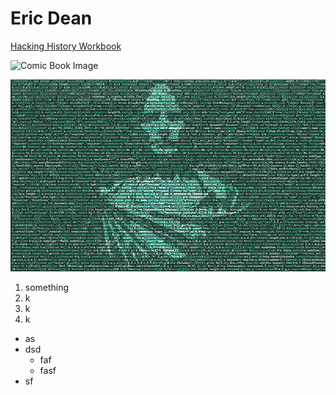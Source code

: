 # Eric Dean

[Hacking History Workbook](Http://hacking-history.readthedocs.io)

![Comic Book Image](http://www.blazingcariboustudios.com/wp-content/uploads/2016/10/Comic-Books.jpg)

![Whatever](imgs/included/caesarian_code.png)

1. something
2. k
3. k
4. k

* as
* dsd
  * faf
  * fasf
* sf
